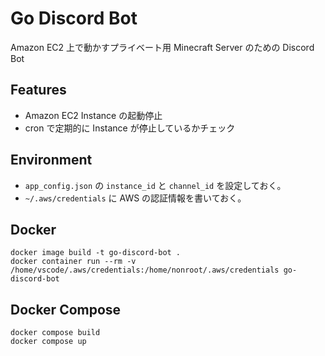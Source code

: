 # Go Discord Bot
Amazon EC2 上で動かすプライベート用 Minecraft Server のための Discord Bot

## Features
- Amazon EC2 Instance の起動停止
- cron で定期的に Instance が停止しているかチェック

## Environment
- `app_config.json` の `instance_id` と `channel_id` を設定しておく。
- `~/.aws/credentials` に AWS の認証情報を書いておく。

## Docker
```
docker image build -t go-discord-bot .
docker container run --rm -v /home/vscode/.aws/credentials:/home/nonroot/.aws/credentials go-discord-bot
```

## Docker Compose
```
docker compose build
docker compose up
```